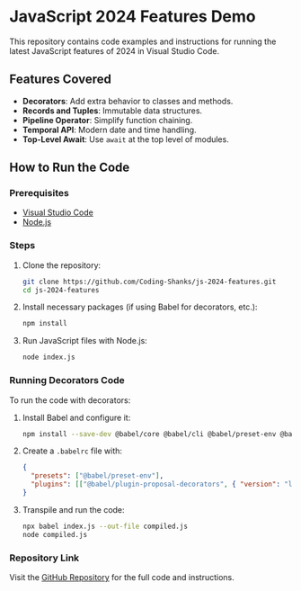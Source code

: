 # JavaScript 2024 Features Demo

This repository contains code examples and instructions for running the latest JavaScript features of 2024 in Visual Studio Code.

## Features Covered
- **Decorators**: Add extra behavior to classes and methods.
- **Records and Tuples**: Immutable data structures.
- **Pipeline Operator**: Simplify function chaining.
- **Temporal API**: Modern date and time handling.
- **Top-Level Await**: Use `await` at the top level of modules.

## How to Run the Code

### Prerequisites
- [Visual Studio Code](https://code.visualstudio.com/)
- [Node.js](https://nodejs.org/)

### Steps

1. Clone the repository:
    ```bash
    git clone https://github.com/Coding-Shanks/js-2024-features.git
    cd js-2024-features
    ```

2. Install necessary packages (if using Babel for decorators, etc.):
    ```bash
    npm install
    ```

3. Run JavaScript files with Node.js:
    ```bash
    node index.js
    ```

### Running Decorators Code

To run the code with decorators:

1. Install Babel and configure it:
    ```bash
    npm install --save-dev @babel/core @babel/cli @babel/preset-env @babel/plugin-proposal-decorators
    ```

2. Create a `.babelrc` file with:
    ```json
    {
      "presets": ["@babel/preset-env"],
      "plugins": [["@babel/plugin-proposal-decorators", { "version": "legacy" }]]
    }
    ```

3. Transpile and run the code:
    ```bash
    npx babel index.js --out-file compiled.js
    node compiled.js
    ```

### Repository Link
Visit the [GitHub Repository](https://github.com/Coding-Shanks/js-2024-features) for the full code and instructions.
